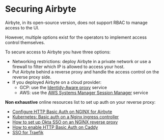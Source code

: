 # Securing Airbyte

Airbyte, in its open-source version, does not support RBAC to manage access to the UI.

However, multiple options exist for the operators to implement access control themselves.

To secure access to Airbyte you have three options:

* Networking restrictions: deploy Airbyte in a private network or use a firewall to filter which IP is allowed to access your host.
* Put Airbyte behind a reverse proxy and handle the access control on the reverse proxy side.
* If you deployed Airbyte on a cloud provider:
  * GCP: use the [Identidy-Aware proxy](https://cloud.google.com/iap) service
  * AWS: use the [AWS Systems Manager Session Manager](https://docs.aws.amazon.com/systems-manager/latest/userguide/session-manager.html) service

**Non exhaustive** online resources list to set up auth on your reverse proxy:

* [Configure HTTP Basic Auth on NGINX for Airbyte](https://shadabshaukat.medium.com/deploy-and-secure-airbyte-with-nginx-reverse-proxy-basic-authentication-lets-encrypt-ssl-72bee223a4d9)
* [Kubernetes: Basic auth on a Nginx ingress controller](https://kubernetes.github.io/ingress-nginx/examples/auth/basic/)
* [How to set up Okta SSO on an NGINX reverse proxy](https://developer.okta.com/blog/2018/08/28/nginx-auth-request)
* [How to enable HTTP Basic Auth on Caddy](https://caddyserver.com/docs/caddyfile/directives/basicauth)
* [SSO for Traefik](https://github.com/thomseddon/traefik-forward-auth)
